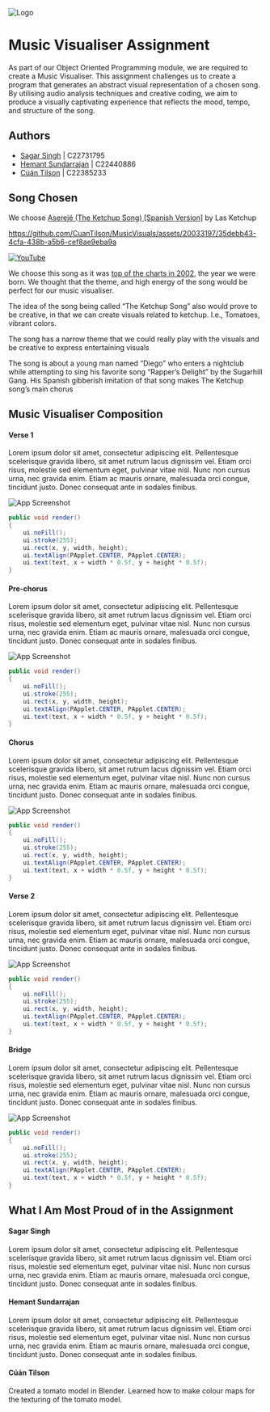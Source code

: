 ![Logo](https://i.scdn.co/image/ab67616d0000b2737cbbd0328713a05ea51d3eaf)

# Music Visualiser Assignment

As part of our Object Oriented Programming module, we are required to create a Music Visualiser. This assignment challenges us to create a program that generates an abstract visual representation of a chosen song. By utilising audio analysis techniques and creative coding, we aim to produce a visually captivating experience that reflects the mood, tempo, and structure of the song.

## Authors

- [Sagar Singh](https://github.com/SagarSingh-portfolio) | C22731795
- [Hemant Sundarrajan](https://github.com/HemantSun) | C22440886
- [Cúán Tilson](https://github.com/CuanTilson) | C22385233

## Song Chosen

We choose [Aserejé (The Ketchup Song) [Spanish Version]](https://www.youtube.com/watch?v=arZZw8NyPq8) by Las Ketchup

https://github.com/CuanTilson/MusicVisuals/assets/20033197/35debb43-4cfa-438b-a5b6-cef8ae9eba9a

[![YouTube](https://img.youtube.com/vi/arZZw8NyPq8/0.jpg)](https://www.youtube.com/watch?v=arZZw8NyPq8)

We choose this song as it was [top of the charts in 2002](https://top40-charts.com/chart.php?cid=31&date=2002-11-23), the year we were born.
We thought that the theme, and high energy of the song would be perfect for our music visualiser.

The idea of the song being called “The Ketchup Song” also would prove to be creative, in that we can create visuals related to ketchup. I.e., Tomatoes, vibrant colors.

The song has a narrow theme that we could really play with the visuals and be creative to express entertaining visuals

The song is about a young man named “Diego” who enters a nightclub while attempting to sing his favorite song “Rapper’s Delight” by the Sugarhill Gang. His Spanish gibberish imitation of that song makes The Ketchup song’s main chorus

## Music Visualiser Composition

#### Verse 1

Lorem ipsum dolor sit amet, consectetur adipiscing elit. Pellentesque scelerisque gravida libero, sit amet rutrum lacus dignissim vel. Etiam orci risus, molestie sed elementum eget, pulvinar vitae nisl. Nunc non cursus urna, nec gravida enim. Etiam ac mauris ornare, malesuada orci congue, tincidunt justo. Donec consequat ante in sodales finibus.

![App Screenshot](https://via.placeholder.com/468x300?text=App+Screenshot+Here)

```Java
public void render()
{
	ui.noFill();
	ui.stroke(255);
	ui.rect(x, y, width, height);
	ui.textAlign(PApplet.CENTER, PApplet.CENTER);
	ui.text(text, x + width * 0.5f, y + height * 0.5f);
}
```

#### Pre-chorus

Lorem ipsum dolor sit amet, consectetur adipiscing elit. Pellentesque scelerisque gravida libero, sit amet rutrum lacus dignissim vel. Etiam orci risus, molestie sed elementum eget, pulvinar vitae nisl. Nunc non cursus urna, nec gravida enim. Etiam ac mauris ornare, malesuada orci congue, tincidunt justo. Donec consequat ante in sodales finibus.

![App Screenshot](https://via.placeholder.com/468x300?text=App+Screenshot+Here)

```Java
public void render()
{
	ui.noFill();
	ui.stroke(255);
	ui.rect(x, y, width, height);
	ui.textAlign(PApplet.CENTER, PApplet.CENTER);
	ui.text(text, x + width * 0.5f, y + height * 0.5f);
}
```

#### Chorus

Lorem ipsum dolor sit amet, consectetur adipiscing elit. Pellentesque scelerisque gravida libero, sit amet rutrum lacus dignissim vel. Etiam orci risus, molestie sed elementum eget, pulvinar vitae nisl. Nunc non cursus urna, nec gravida enim. Etiam ac mauris ornare, malesuada orci congue, tincidunt justo. Donec consequat ante in sodales finibus.

![App Screenshot](https://via.placeholder.com/468x300?text=App+Screenshot+Here)

```Java
public void render()
{
	ui.noFill();
	ui.stroke(255);
	ui.rect(x, y, width, height);
	ui.textAlign(PApplet.CENTER, PApplet.CENTER);
	ui.text(text, x + width * 0.5f, y + height * 0.5f);
}
```

#### Verse 2

Lorem ipsum dolor sit amet, consectetur adipiscing elit. Pellentesque scelerisque gravida libero, sit amet rutrum lacus dignissim vel. Etiam orci risus, molestie sed elementum eget, pulvinar vitae nisl. Nunc non cursus urna, nec gravida enim. Etiam ac mauris ornare, malesuada orci congue, tincidunt justo. Donec consequat ante in sodales finibus.

![App Screenshot](https://via.placeholder.com/468x300?text=App+Screenshot+Here)

```Java
public void render()
{
	ui.noFill();
	ui.stroke(255);
	ui.rect(x, y, width, height);
	ui.textAlign(PApplet.CENTER, PApplet.CENTER);
	ui.text(text, x + width * 0.5f, y + height * 0.5f);
}
```

#### Bridge

Lorem ipsum dolor sit amet, consectetur adipiscing elit. Pellentesque scelerisque gravida libero, sit amet rutrum lacus dignissim vel. Etiam orci risus, molestie sed elementum eget, pulvinar vitae nisl. Nunc non cursus urna, nec gravida enim. Etiam ac mauris ornare, malesuada orci congue, tincidunt justo. Donec consequat ante in sodales finibus.

![App Screenshot](https://via.placeholder.com/468x300?text=App+Screenshot+Here)

```Java
public void render()
{
	ui.noFill();
	ui.stroke(255);
	ui.rect(x, y, width, height);
	ui.textAlign(PApplet.CENTER, PApplet.CENTER);
	ui.text(text, x + width * 0.5f, y + height * 0.5f);
}
```

## What I Am Most Proud of in the Assignment

#### Sagar Singh

Lorem ipsum dolor sit amet, consectetur adipiscing elit. Pellentesque scelerisque gravida libero, sit amet rutrum lacus dignissim vel. Etiam orci risus, molestie sed elementum eget, pulvinar vitae nisl. Nunc non cursus urna, nec gravida enim. Etiam ac mauris ornare, malesuada orci congue, tincidunt justo. Donec consequat ante in sodales finibus.

#### Hemant Sundarrajan

Lorem ipsum dolor sit amet, consectetur adipiscing elit. Pellentesque scelerisque gravida libero, sit amet rutrum lacus dignissim vel. Etiam orci risus, molestie sed elementum eget, pulvinar vitae nisl. Nunc non cursus urna, nec gravida enim. Etiam ac mauris ornare, malesuada orci congue, tincidunt justo. Donec consequat ante in sodales finibus.

#### Cúán Tilson

Created a tomato model in Blender. Learned how to make colour maps for the texturing of the tomato model.
